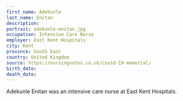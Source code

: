 ```yaml
---
first_name: Adekunle
last_name: Enitan
description: 
portrait: adekunle-enitan.jpg
occupation: Intensive Care Nurse
employer: East Kent Hospitals
city: Kent
province: ‎South East
country: United Kingdom
source: https://nursingnotes.co.uk/covid-19-memorial/
birth_date: 
death_date: 
---
```


Adekunle Enitan was an intensive care nurse at East Kent Hospitals.
